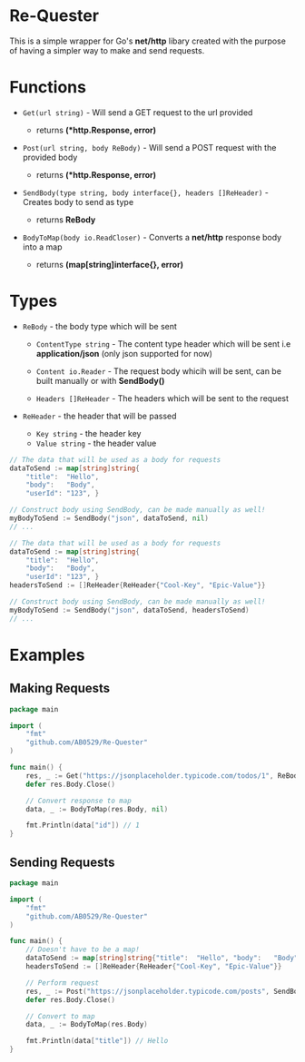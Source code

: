 # Re-Quester

This is a simple wrapper for Go's **net/http** libary created with the purpose of having a simpler way to make and send requests.

# Functions

- `Get(url string)` - Will send a GET request to the url provided

    - returns **(\*http.Response, error)**

- `Post(url string, body ReBody)` - Will send a POST request with the provided body

    - returns **(\*http.Response, error)**
    
- `SendBody(type string, body interface{}, headers []ReHeader)` - Creates body to send as type

    - returns **ReBody**

- `BodyToMap(body io.ReadCloser)` - Converts a **net/http** response body into a map

    - returns **(map[string]interface{}, error)**

# Types
- `ReBody` - the body type which will be sent
    - `ContentType string` - The content type header which will be sent i.e **application/json** (only json supported for now)

    - `Content io.Reader` - The request body whicih will be sent, can be built manually or with **SendBody()**

    - `Headers []ReHeader` - The headers which will be sent to the request

- `ReHeader` - the header that will be passed
    - `Key string` - the header key
    - `Value string` - the header value

```go
// The data that will be used as a body for requests
dataToSend := map[string]string{
    "title":  "Hello",
    "body":   "Body",
    "userId": "123", }

// Construct body using SendBody, can be made manually as well!
myBodyToSend := SendBody("json", dataToSend, nil)
// ...
```

```go
// The data that will be used as a body for requests
dataToSend := map[string]string{
    "title":  "Hello",
    "body":   "Body",
    "userId": "123", }
headersToSend := []ReHeader{ReHeader{"Cool-Key", "Epic-Value"}}

// Construct body using SendBody, can be made manually as well!
myBodyToSend := SendBody("json", dataToSend, headersToSend)
// ...
```

# Examples

## Making Requests

```go
package main

import (
    "fmt"
    "github.com/AB0529/Re-Quester"
)

func main() {
    res, _ := Get("https://jsonplaceholder.typicode.com/todos/1", ReBody{})
    defer res.Body.Close()

    // Convert response to map
    data, _ := BodyToMap(res.Body, nil)

    fmt.Println(data["id"]) // 1
}
```

## Sending Requests

```go
package main

import (
    "fmt"
    "github.com/AB0529/Re-Quester"
)

func main() {
    // Doesn't have to be a map!
    dataToSend := map[string]string{"title":  "Hello", "body":   "Body", "userId": "123", }
    headersToSend := []ReHeader{ReHeader{"Cool-Key", "Epic-Value"}}

    // Perform request
    res, _ := Post("https://jsonplaceholder.typicode.com/posts", SendBody("json", dataToSend, headersToSend))
    defer res.Body.Close()

    // Convert to map
    data, _ := BodyToMap(res.Body)

    fmt.Println(data["title"]) // Hello
}
```